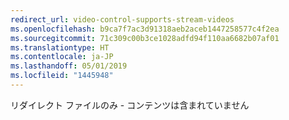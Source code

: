```yaml
---
redirect_url: video-control-supports-stream-videos
ms.openlocfilehash: b9ca7f7ac3d91318aeb2aceb1447258577c4f2ea
ms.sourcegitcommit: 71c309c00b3ce1028adfd94f110aa6682b07af01
ms.translationtype: HT
ms.contentlocale: ja-JP
ms.lasthandoff: 05/01/2019
ms.locfileid: "1445948"
---
```

リダイレクト ファイルのみ - コンテンツは含まれていません
